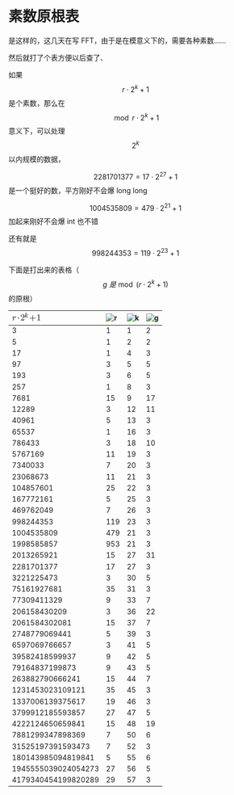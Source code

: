 # 素数原根表

是这样的，这几天在写 FFT，由于是在模意义下的，需要各种素数……

然后就打了个表方便以后查了、

如果  $$r \cdot 2^k + 1 $$ 是个素数，那么在$$\bmod r \cdot 2^k + 1$$意义下，可以处理 $$2^k$$以内规模的数据，

$$2281701377=17\cdot 2^{27}+1 $$是一个挺好的数，平方刚好不会爆 long long

$$1004535809=479\cdot 2^{21}+1$$ 加起来刚好不会爆 int 也不错

还有就是 $$998244353=119 \cdot 2^{23}+1$$

下面是打出来的表格（$$g \ 是\bmod (r \cdot 2^k + 1)$$的原根）

| ![](/assets/import.png) | ![](http://blog.miskcoo.com/wp-content/plugins/latex/cache/tex_4b43b0aee35624cd95b910189b3dc231.gif "r") | ![](http://blog.miskcoo.com/wp-content/plugins/latex/cache/tex_8ce4b16b22b58894aa86c421e8759df3.gif "k") | ![](http://blog.miskcoo.com/wp-content/plugins/latex/cache/tex_b2f5ff47436671b6e533d8dc3614845d.gif "g") |
| :--- | :--- | :--- | :--- |
| 3 | 1 | 1 | 2 |
| 5 | 1 | 2 | 2 |
| 17 | 1 | 4 | 3 |
| 97 | 3 | 5 | 5 |
| 193 | 3 | 6 | 5 |
| 257 | 1 | 8 | 3 |
| 7681 | 15 | 9 | 17 |
| 12289 | 3 | 12 | 11 |
| 40961 | 5 | 13 | 3 |
| 65537 | 1 | 16 | 3 |
| 786433 | 3 | 18 | 10 |
| 5767169 | 11 | 19 | 3 |
| 7340033 | 7 | 20 | 3 |
| 23068673 | 11 | 21 | 3 |
| 104857601 | 25 | 22 | 3 |
| 167772161 | 5 | 25 | 3 |
| 469762049 | 7 | 26 | 3 |
| 998244353 | 119 | 23 | 3 |
| 1004535809 | 479 | 21 | 3 |
| 1998585857 | 953 | 21 | 3 |
| 2013265921 | 15 | 27 | 31 |
| 2281701377 | 17 | 27 | 3 |
| 3221225473 | 3 | 30 | 5 |
| 75161927681 | 35 | 31 | 3 |
| 77309411329 | 9 | 33 | 7 |
| 206158430209 | 3 | 36 | 22 |
| 2061584302081 | 15 | 37 | 7 |
| 2748779069441 | 5 | 39 | 3 |
| 6597069766657 | 3 | 41 | 5 |
| 39582418599937 | 9 | 42 | 5 |
| 79164837199873 | 9 | 43 | 5 |
| 263882790666241 | 15 | 44 | 7 |
| 1231453023109121 | 35 | 45 | 3 |
| 1337006139375617 | 19 | 46 | 3 |
| 3799912185593857 | 27 | 47 | 5 |
| 4222124650659841 | 15 | 48 | 19 |
| 7881299347898369 | 7 | 50 | 6 |
| 31525197391593473 | 7 | 52 | 3 |
| 180143985094819841 | 5 | 55 | 6 |
| 1945555039024054273 | 27 | 56 | 5 |
| 4179340454199820289 | 29 | 57 | 3 |



